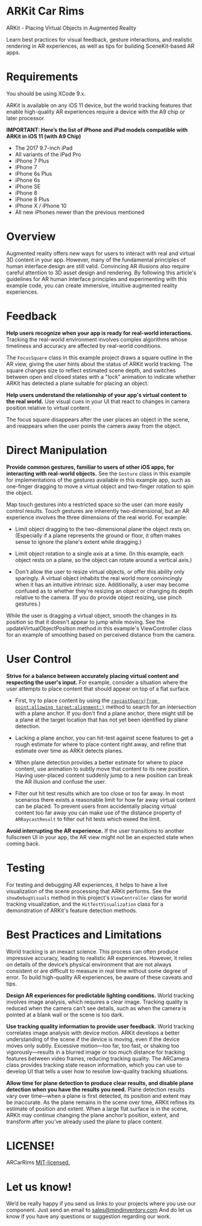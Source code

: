 # ARKit Car Rims
ARKit - Placing Virtual Objects in Augmented Reality 

Learn best practices for visual feedback, gesture interactions, and realistic rendering in AR experiences, as well as tips for building SceneKit-based AR apps.

# Requirements
You should be using XCode 9.x.

ARKit is available on any iOS 11 device, but the world tracking features that enable high-quality AR experiences require a device with the A9 chip or later processor.

**IMPORTANT: Here’s the list of iPhone and iPad models compatible with ARKit in iOS 11 (with A9 Chip)**

* The 2017 9.7-inch iPad
* All variants of the iPad Pro
* iPhone 7 Plus
* iPhone 7
* iPhone 6s Plus
* iPhone 6s
* iPhone SE
* iPhone 8
* iPhone 8 Plus
* iPhone X / iPhone 10
* All new iPhones newer than the previous mentioned

# Overview
Augmented reality offers new ways for users to interact with real and virtual 3D content in your app. However, many of the fundamental principles of human interface design are still valid. Convincing AR illusions also require careful attention to 3D asset design and rendering. By following this article's guidelines for AR human interface principles and experimenting with this example code, you can create immersive, intuitive augmented reality experiences.

# Feedback
**Help users recognize when your app is ready for real-world interactions.** Tracking the real-world environment involves complex algorithms whose timeliness and accuracy are affected by real-world conditions.

The `FocusSquare` class in this example project draws a square outline in the AR view, giving the user hints about the status of ARKit world tracking. The square changes size to reflect estimated scene depth, and switches between open and closed states with a "lock" animation to indicate whether ARKit has detected a plane suitable for placing an object.

**Help users understand the relationship of your app's virtual content to the real world.** Use visual cues in your UI that react to changes in camera position relative to virtual content.

The focus square disappears after the user places an object in the scene, and reappears when the user points the camera away from the object.

# Direct Manipulation
**Provide common gestures, familiar to users of other iOS apps, for interacting with real-world objects.** See the `Gesture` class in this example for implementations of the gestures available in this example app, such as one-finger dragging to move a virtual object and two-finger rotation to spin the object.

Map touch gestures into a restricted space so the user can more easily control results. Touch gestures are inherently two-dimensional, but an AR experience involves the three dimensions of the real world. For example:

* Limit object dragging to the two-dimensional plane the object rests on. (Especially if a plane represents the ground or floor, it often makes sense to ignore the plane's extent while dragging.)

* Limit object rotation to a single axis at a time. (In this example, each object rests on a plane, so the object can rotate around a vertical axis.)

* Don't allow the user to resize virtual objects, or offer this ability only sparingly. A virtual object inhabits the real world more convincingly when it has an intuitive intrinsic size. Additionally, a user may become confused as to whether they're resizing an object or changing its depth relative to the camera. (If you do provide object resizing, use pinch gestures.)

While the user is dragging a virtual object, smooth the changes in its position so that it doesn't appear to jump while moving. See the updateVirtualObjectPosition method in this example's ViewController class for an example of smoothing based on perceived distance from the camera.

# User Control
**Strive for a balance between accurately placing virtual content and respecting the user's input.** For example, consider a situation where the user attempts to place content that should appear on top of a flat surface.

* First, try to place content by using the [`raycastQuery(from point:allowing target:alignment:)`](https://developer.apple.com/documentation/arkit/arframe/3194578-raycastquery) method to search for an intersection with a plane anchor. If you don't find a plane anchor, there might still be a plane at the target location that has not yet been identified by plane detection.

* Lacking a plane anchor, you can hit-test against scene features to get a rough estimate for where to place content right away, and refine that estimate over time as ARKit detects planes.

* When plane detection provides a better estimate for where to place content, use animation to subtly move that content to its new position. Having user-placed content suddenly jump to a new position can break the AR illusion and confuse the user.

* Filter out hit test results which are too close or too far away. In most scenarios there exists a reasonable limit for how far away virtual content can be placed. To prevent users from accidentally placing virtual content too far away you can make use of the distance property of `ARRaycastResult` to filter out hit tests which exeed the limit.

**Avoid interrupting the AR experience.** If the user transitions to another fullscreen UI in your app, the AR view might not be an expected state when coming back.

# Testing
For testing and debugging AR experiences, it helps to have a live visualization of the scene processing that ARKit performs. See the `showDebugVisuals` method in this project's `ViewController` class for world tracking visualization, and the `HitTestVisualization` class for a demonstration of ARKit's feature detection methods.

# Best Practices and Limitations
World tracking is an inexact science. This process can often produce impressive accuracy, leading to realistic AR experiences. However, it relies on details of the device’s physical environment that are not always consistent or are difficult to measure in real time without some degree of error. To build high-quality AR experiences, be aware of these caveats and tips.

**Design AR experiences for predictable lighting conditions.** World tracking involves image analysis, which requires a clear image. Tracking quality is reduced when the camera can’t see details, such as when the camera is pointed at a blank wall or the scene is too dark.

**Use tracking quality information to provide user feedback.** World tracking correlates image analysis with device motion. ARKit develops a better understanding of the scene if the device is moving, even if the device moves only subtly. Excessive motion—too far, too fast, or shaking too vigorously—results in a blurred image or too much distance for tracking features between video frames, reducing tracking quality. The ARCamera class provides tracking state reason information, which you can use to develop UI that tells a user how to resolve low-quality tracking situations.

**Allow time for plane detection to produce clear results, and disable plane detection when you have the results you need.** Plane detection results vary over time—when a plane is first detected, its position and extent may be inaccurate. As the plane remains in the scene over time, ARKit refines its estimate of position and extent. When a large flat surface is in the scene, ARKit may continue changing the plane anchor’s position, extent, and transform after you’ve already used the plane to place content.

# LICENSE!
ARCarRims [MIT-licensed.](https://github.com/PiyushSelarka/ARCarRims/blob/main/LICENSE)

# Let us know!
We’d be really happy if you send us links to your projects where you use our component. Just send an email to sales@mindinventory.com And do let us know if you have any questions or suggestion regarding our work.
